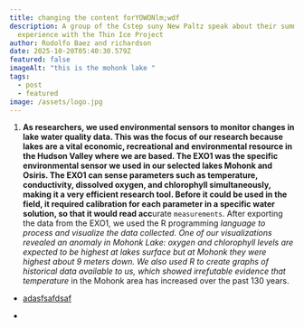 ```yaml
---
title: changing the content forYOWONlm;wdf
description: A group of the Cstep suny New Paltz speak about their summer
  experience with the Thin Ice Project
author: Rodolfo Baez and richardson
date: 2025-10-20T05:40:30.579Z
featured: false
imageAlt: "this is the mohonk lake "
tags:
  - post
  - featured
image: /assets/logo.jpg
---
```

1. **As researchers, we used environmental sensors to monitor changes in lake water quality data. This was the focus of our research because lakes are a vital economic, recreational and environmental resource in the Hudson Valley where we are based. The EXO1 was the specific environmental sensor we used in our selected lakes Mohonk and Osiris. The EXO1 can sense parameters such as temperature, conductivity, dissolved oxygen, and chlorophyll simultaneously, making it a very efficient research tool. Before it could be used in the field, it required calibration for each parameter in a specific water solution, so that it would read acc**urate `measurements`. After exporting the data from the EXO1, we used the R programming *language to process and visualize the data collected. One of our visualizations revealed an anomaly in Mohonk Lake: oxygen and chlorophyll levels are expected to be highest at lakes surface but at Mohonk they were highest about 9 meters down. We also used R to create graphs of historical data available to us, which showed irrefutable evidence that temperature* in the Mohonk area has increased over the past 130 years.

* [adasfsafdsaf](https://github.com/NSFThinIce)
* > [](https://github.com/NSFThinIce)
